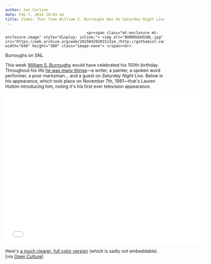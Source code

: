 ```yaml
---
author: Jen Carlson
date: Feb 7, 2014 10:03 am
title: Video: That Time William S. Burroughs Was On Saturday Night Live
---
```


	
										<p><span class="mt-enclosure mt-enclosure-image" style="display: inline;"> <img alt="BURROUGHSSNL.jpg" src="https://web.archive.org/web/20150429201513im_/http://gothamist.com/attachments/arts_jen/BURROUGHSSNL.jpg" width="640" height="380" class="image-none"> </span><br>
<span class="photo_caption">Burroughs on SNL</span></p>

<p>This week <a href="https://web.archive.org/web/20150429201513/http://gothamist.com/tags/williamsburroughs">William S. Burroughs</a> would have celebrated his 100th birthday. Throughout his life <a href="https://web.archive.org/web/20150429201513/http://www.newyorker.com/arts/critics/books/2014/02/03/140203crbo_books_schjeldahl">he was many things</a>&#x2014;a writer, a painter, a spoken word performer, a poor marksman... and a guest on <em>Saturday Night Live</em>. Below is his appearance, which took place on November 7th, 1981&#x2014;that&apos;s Lauren Hutton introducing him, noting it&apos;s his first ever television appearance.</p>

<p><iframe width="640" height="480" src="//web.archive.org/web/20150429201513if_/http://www.youtube.com/embed/fw1U4EJdtgs" frameborder="0" allowfullscreen></iframe></p>

<p>Here&apos;s <a href="https://web.archive.org/web/20150429201513/http://screen.yahoo.com/guest-performer-william-burroughs-000000432.html">a much clearer, full color version</a> (which is sadly not embeddable). [via <a href="https://web.archive.org/web/20150429201513/http://www.openculture.com/2014/02/william-s-burroughs-on-saturday-night-live-1981-a-quick-100th-birthday-celebration.html">Open Culture</a>]</p>					
										
									
				